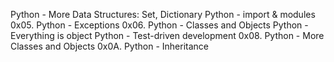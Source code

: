 Python - More Data Structures: Set, Dictionary
Python - import & modules
0x05. Python - Exceptions
0x06. Python - Classes and Objects
Python - Everything is object
Python - Test-driven development
0x08. Python - More Classes and Objects
0x0A. Python - Inheritance
